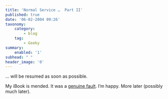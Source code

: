 ```yaml
---
title: 'Normal Service …  Part II'
published: true
date: '06-02-2004 09:26'
taxonomy:
    category:
        - blog
    tag:
        - Geeky
summary:
    enabled: '1'
subhead: " "
header_image: '0'
---
```


… will be resumed as soon as possible.

My iBook is mended. It was a [genuine fault](https://tidbits.com/2004/02/02/apple-announces-replacements-for-some-ibook-logic-boards-2/?tbart=07527). I’m happy. More later (possibly much later).
